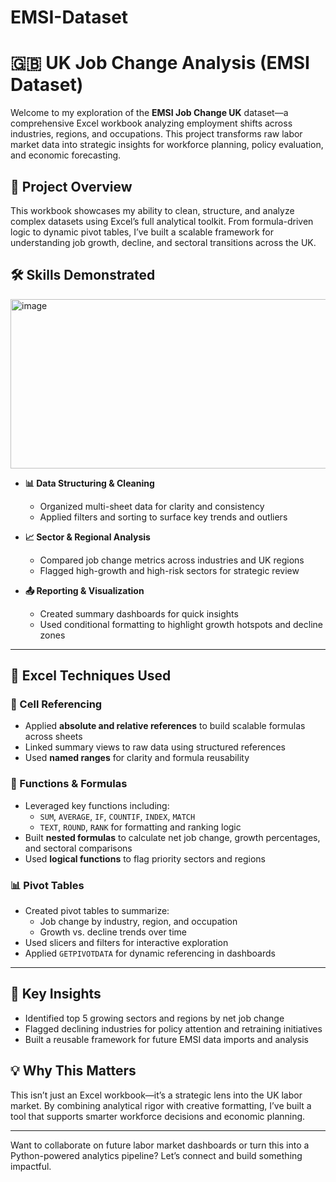 # EMSI-Dataset
# 🇬🇧 UK Job Change Analysis (EMSI Dataset)

Welcome to my exploration of the **EMSI Job Change UK** dataset—a comprehensive Excel workbook analyzing employment shifts across industries, regions, and occupations. This project transforms raw labor market data into strategic insights for workforce planning, policy evaluation, and economic forecasting.

## 🚀 Project Overview

This workbook showcases my ability to clean, structure, and analyze complex datasets using Excel’s full analytical toolkit. From formula-driven logic to dynamic pivot tables, I’ve built a scalable framework for understanding job growth, decline, and sectoral transitions across the UK.

## 🛠️ Skills Demonstrated

<img width="817" height="271" alt="image" src="https://github.com/user-attachments/assets/7e95bc64-9a68-42dc-b9a1-678b5befc46b" />


- **📊 Data Structuring & Cleaning**
  - Organized multi-sheet data for clarity and consistency
  - Applied filters and sorting to surface key trends and outliers

- **📈 Sector & Regional Analysis**
  - Compared job change metrics across industries and UK regions
  - Flagged high-growth and high-risk sectors for strategic review

- **📤 Reporting & Visualization**
  - Created summary dashboards for quick insights
  - Used conditional formatting to highlight growth hotspots and decline zones


---

## 🧮 Excel Techniques Used

### 🔗 Cell Referencing
- Applied **absolute and relative references** to build scalable formulas across sheets
- Linked summary views to raw data using structured references
- Used **named ranges** for clarity and formula reusability

### 🧠 Functions & Formulas
- Leveraged key functions including:
  - `SUM`, `AVERAGE`, `IF`, `COUNTIF`, `INDEX`, `MATCH`
  - `TEXT`, `ROUND`, `RANK` for formatting and ranking logic
- Built **nested formulas** to calculate net job change, growth percentages, and sectoral comparisons
- Used **logical functions** to flag priority sectors and regions

### 📊 Pivot Tables
- Created pivot tables to summarize:
  - Job change by industry, region, and occupation
  - Growth vs. decline trends over time
- Used slicers and filters for interactive exploration
- Applied `GETPIVOTDATA` for dynamic referencing in dashboards

---

## 📌 Key Insights

- Identified top 5 growing sectors and regions by net job change
- Flagged declining industries for policy attention and retraining initiatives
- Built a reusable framework for future EMSI data imports and analysis

## 💡 Why This Matters

This isn’t just an Excel workbook—it’s a strategic lens into the UK labor market. By combining analytical rigor with creative formatting, I’ve built a tool that supports smarter workforce decisions and economic planning.

---

Want to collaborate on future labor market dashboards or turn this into a Python-powered analytics pipeline? Let’s connect and build something impactful.
